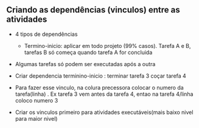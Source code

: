 ## Criando as dependências (vinculos) entre as atividades

* 4 tipos de dependências
    * Termino-inicio: aplicar em todo projeto (99% casos). Tarefa A e B, tarefas B só começa quando tarefa A for concluida

* Algumas tarefas só podem ser executadas após a outra
* Criar dependencia terminino-inicio : terminar tarefa 3 coçar tarefa 4
* Para fazer esse vinculo, na colura precessora colocar o numero da tarefa(linha) 
. Ex tarefa 3 vem antes da tarefa 4, entao na tarefa 4/linha coloco numero 3 
* Criar os vinculos primeiro para atividades executáveis(mais baixo nivel para maior nivel)